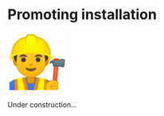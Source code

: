 <!-- .slide: class="transition-white fire-bg-blue fire-specific-slide" data-background="css/theme/legacy/images/background_blue.png" -->

# Promoting installation

<img src="./assets/images/emojis/construction-worker.png">

Under construction...
